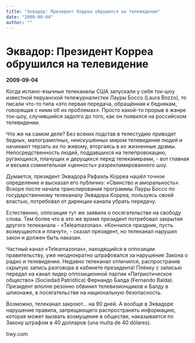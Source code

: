 ```yaml
---
title: "Эквадор: Президент Корреа обрушился на телевидение"
date: "2009-09-04"
author: ""
---
```


# Эквадор: Президент Корреа обрушился на телевидение

**2009-09-04** 

Когда испано-язычные телеканалы США запускали у себя ток-шоу известной перуанской тележурналистки Лауры Боссо (Laura Bozzo), то писали что-то типа «это первая передача, обращённая к беднякам, говорящая с ними об их проблемах». Просто какой-то прорыв в жанре ток-шоу, случившийся задолго до того, как он появился на российском телевидении. 

 

Что же на самом деле? Без всяких подстав в телестудию приводят бедных, малограмотных, неискушённых миром телевидения людей и начинают терзать их по живому, вторгаясь в их жизненные драмы. Непосредственность людей, поддавшихся на телепровокацию, ругающихся, плачущих и дерущихся перед телекамерами, - вот главная и весьма сомнительная «ценность» разрекламированного шоу. 

 

Думается, президент Эквадора Рафаэль Корреа нашёл точное определение и высказал его публично: «Свинство и аморальность». Вскоре после начала транслирования программы Лауры Боссо по государственному телеканалу Эквадора Корреа, пользуясь своей властью, потребовал от дирекции канала убрать передачу. 

 

Естественно, оппозиция тут же заявила о посягательстве на свободу слова. Тем более что в это же время президент потребовал закрытия другого телеканала - «Teleamazonas». «Кончился праздник, пусть возмущаются и плачут», - сказал президент, но телеканал нарушил закон и должен быть наказан. 

 

Частный канал «Teleamazonas», находящийся в оппозиции правительству, уже неоднократно штрафовался за нарушение Закона о радио и телевидении. Недавно телеканал отличился, распространив скрытую запись разговора в кабинете президента! Плёнку с записью передал на канал лидер оппозиционной партии «Патриотическое общество» (Sociedad Patriótica) Фернандо Балда (Fernando Balda). Президент вполне резонно обвинил телевизионщиков и Балду в шпионаже, в посягательстве на национальную безопасность. 

 

Возможно, телеканал закроют... на 90 дней. А вообще в Эквадоре нарушение правила, запрещающего распространять информацию, которая может вызвать возмущение в обществе, наказывается по Закону штрафом в 40 долларов (una multa de 40 dólares).

tiwy.com